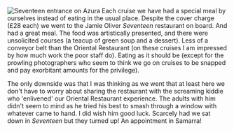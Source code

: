 ![Seventeen entrance on Azura](entrance.JPG)
Each cruise we have had a special meal by ourselves instead of eating in the
usual place. Despite the cover charge (&pound;28 each) we went to the
Jamie Oliver *Seventeen* restaurant on board.  And had a great meal.
The food was artistically presented, and there were unsolicited courses
(a teacup of green soup and a dessert).  Less of a conveyor belt than
the Oriental Restaurant (on these cruises I am impressed by how much work
the poor staff do).  Eating as it should be (except for the prowling
photographers who seem to think we go on cruises to be snapped and pay
exorbitant amounts for the privilege).

The only downside was that I was thinking as we went that at least here
we don't have to worry about sharing the restaurant with the screaming
kiddie who 'enlivened' our Oriental Restaurant experience. The adults with him
didn't seem to mind as he tried his best to smash through a window with
whatever came to hand. I did wish him good luck. Scarcely had we sat down
in *Seventeen* but they turned up! An appointment in Samarra!

